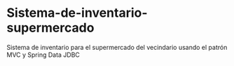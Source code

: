 # Sistema-de-inventario-supermercado
Sistema de inventario para el supermercado del vecindario usando el patrón MVC y Spring Data JDBC
